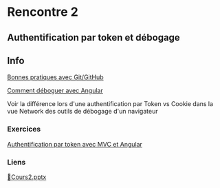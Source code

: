 # Rencontre 2

## Authentification par token et débogage

## Info

[Bonnes pratiques avec Git/GitHub](/info/BonnesPratiquesGit)

[Comment déboguer avec Angular](/info/DebogageAngular)

Voir la différence lors d'une authentification par Token vs Cookie dans la vue Network des outils de débogage d'un navigateur

### Exercices

[Authentification par token avec MVC et Angular](/exercices/AuthentificationParToken)

### Liens

[🔗Cours2.pptx](https://cegepedouardmontpetit.sharepoint.com/:p:/s/CMT420InformatiqueComitesCours-5W5/EZbaWe8Msr5Fl1tiB3W-GTMBV8rUYmIXOhWPXoC0L3VHmw?e=DYQngn)
